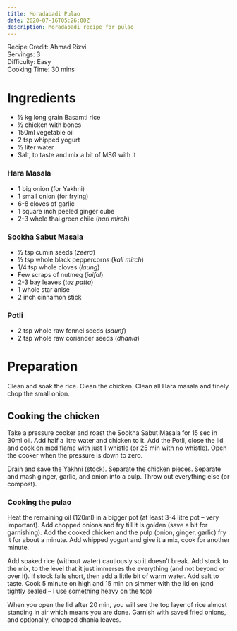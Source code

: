 ```yaml
---
title: Moradabadi Pulao
date: 2020-07-16T05:26:00Z
description: Moradabadi recipe for pulao
---
```

Recipe Credit: Ahmad Rizvi  
Servings: 3  
Difficulty: Easy  
Cooking Time: 30 mins  

# Ingredients
- ½ kg long grain Basamti rice
- ½ chicken with bones
- 150ml vegetable oil
- 2 tsp whipped yogurt
- ½ liter water
- Salt, to taste and mix a bit of MSG with it 

### Hara Masala
- 1 big onion (for Yakhni)
- 1 small onion (for frying)
- 6-8 cloves of garlic
- 1 square inch peeled ginger cube
- 2-3 whole thai green chile (_hari mirch_)

### Sookha Sabut Masala
- ½ tsp cumin seeds (_zeera_)
- ½ tsp whole black peppercorns (_kali mirch_)
- 1/4 tsp whole cloves (_laung_)
- Few scraps of nutmeg (_jaifal_)
- 2-3 bay leaves (_tez patta_)
- 1 whole star anise
- 2 inch cinnamon stick

### Potli
- 2 tsp whole raw fennel seeds (_saunf_)
- 2 tsp whole raw coriander seeds (_dhania_)

# Preparation

Clean and soak the rice. Clean the chicken. Clean all Hara masala and finely chop the small onion.

## Cooking the chicken
Take a pressure cooker and roast the Sookha Sabut Masala for 15 sec in 30ml oil. Add half a litre water and chicken to it. Add the Potli, close the lid and cook on med flame with just 1 whistle (or 25 min with no whistle). Open the cooker when the pressure is down to zero.

Drain and save the Yakhni (stock). Separate the chicken pieces. Separate and mash ginger, garlic, and onion into a pulp. Throw out everything else (or compost).

### Cooking the pulao
Heat the remaining oil (120ml) in a bigger pot (at least 3-4 litre pot – very important). Add chopped onions and fry till it is golden (save a bit for garnishing). Add the cooked chicken and the pulp (onion, ginger, garlic) fry it for about a minute. Add whipped yogurt and give it a mix, cook for another minute.

Add soaked rice (without water) cautiously so it doesn’t break. Add stock to the mix, to the level that it just immerses the everything (and not beyond or over it). If stock falls short, then add a little bit of warm water. Add salt to taste. Cook 5 minute on high and 15  min on simmer with the lid on (and tightly sealed – I use something heavy on the top)

When you open the lid after 20 min, you will see the top layer of rice almost standing in air which means you are done. Garnish with saved fried onions, and optionally, chopped dhania leaves.
